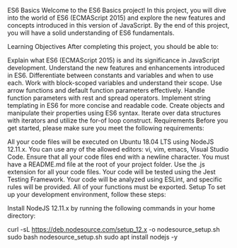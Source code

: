 ES6 Basics
Welcome to the ES6 Basics project! In this project, you will dive into the world of ES6 (ECMAScript 2015) and explore the new features and concepts introduced in this version of JavaScript. By the end of this project, you will have a solid understanding of ES6 fundamentals.

Learning Objectives
After completing this project, you should be able to:

Explain what ES6 (ECMAScript 2015) is and its significance in JavaScript development.
Understand the new features and enhancements introduced in ES6.
Differentiate between constants and variables and when to use each.
Work with block-scoped variables and understand their scope.
Use arrow functions and default function parameters effectively.
Handle function parameters with rest and spread operators.
Implement string templating in ES6 for more concise and readable code.
Create objects and manipulate their properties using ES6 syntax.
Iterate over data structures with iterators and utilize the for-of loop construct.
Requirements
Before you get started, please make sure you meet the following requirements:

All your code files will be executed on Ubuntu 18.04 LTS using NodeJS 12.11.x.
You can use any of the allowed editors: vi, vim, emacs, Visual Studio Code.
Ensure that all your code files end with a newline character.
You must have a README.md file at the root of your project folder.
Use the .js extension for all your code files.
Your code will be tested using the Jest Testing Framework.
Your code will be analyzed using ESLint, and specific rules will be provided.
All of your functions must be exported.
Setup
To set up your development environment, follow these steps:

Install NodeJS 12.11.x by running the following commands in your home directory:

curl -sL https://deb.nodesource.com/setup_12.x -o nodesource_setup.sh
sudo bash nodesource_setup.sh
sudo apt install nodejs -y
